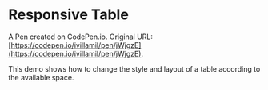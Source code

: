 # Responsive Table

A Pen created on CodePen.io. Original URL: [https://codepen.io/ivillamil/pen/jWjgzE](https://codepen.io/ivillamil/pen/jWjgzE).

This demo shows how to change the style and layout of a table according to the available space.

